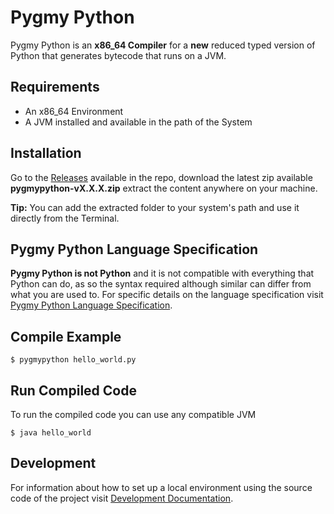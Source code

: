 # Pygmy Python
Pygmy Python is an **x86_64 Compiler** for a **new** reduced typed version of Python that generates bytecode that runs on a JVM.

## Requirements
* An x86_64 Environment
* A JVM installed and available in the path of the System

## Installation
Go to the [Releases](https://github.com/caotic-co/Pygmy-Python/releases) available in the repo,
download the latest zip available **pygmypython-vX.X.X.zip** extract the content
anywhere on your machine.

**Tip:** You can add the extracted folder to your system's path and use it directly from the Terminal.

## Pygmy Python Language Specification
**Pygmy Python is not Python** and it is not compatible with everything that Python can do, as so the syntax
required although similar can differ from what you are used to. For specific details on the language specification
visit [Pygmy Python Language Specification](https://github.com/caotic-co/Pygmy-Python/tree/master/docs/pygmypython_spec).

## Compile Example
```
$ pygmypython hello_world.py
```

## Run Compiled Code
To run the compiled code you can use any compatible JVM

```
$ java hello_world
```

## Development
For information about how to set up a local environment using the source code of the project
visit [Development Documentation](https://github.com/caotic-co/Pygmy-Python/tree/master/docs/development).